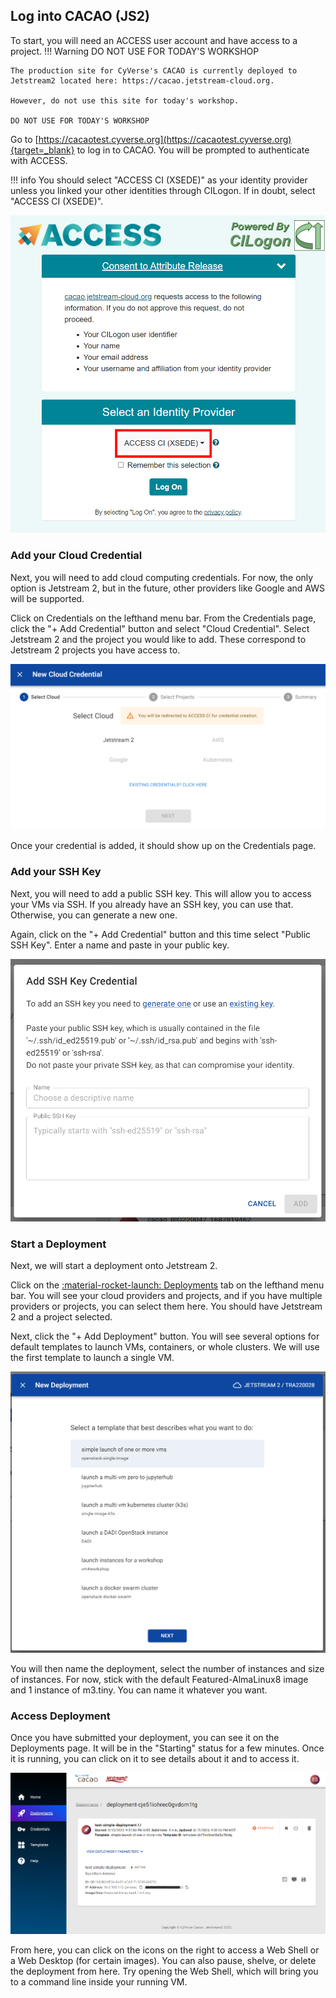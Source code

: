 ## Log into CACAO (JS2)

To start, you will need an ACCESS user account and have access to a project.
!!! Warning
    DO NOT USE FOR TODAY'S WORKSHOP

    The production site for CyVerse's CACAO is currently deployed to Jetstream2 located here: https://cacao.jetstream-cloud.org.
    
    However, do not use this site for today's workshop.

    DO NOT USE FOR TODAY'S WORKSHOP

Go to [https://cacaotest.cyverse.org](https://cacaotest.cyverse.org){target=_blank} to log in to CACAO. You will be prompted to authenticate with ACCESS.

!!! info
    You should select "ACCESS CI (XSEDE)" as your identity provider unless you linked your other identities through CILogon. If in doubt, select "ACCESS CI (XSEDE)".

![](../assets/cacao/access-ci-select-identity-provider2.png)

### Add your Cloud Credential

Next, you will need to add cloud computing credentials. For now, the only option is Jetstream 2, but in the future, other providers like Google and AWS will be supported.

Click on Credentials on the lefthand menu bar. From the Credentials page, click the "+ Add Credential" button and select "Cloud Credential". Select Jetstream 2 and the project you would like to add. These correspond to Jetstream 2 projects you have access to.

![](../assets/cacao/js2_new_credential.png)

Once your credential is added, it should show up on the Credentials page.

### Add your SSH Key

Next, you will need to add a public SSH key. This will allow you to access your VMs via SSH. If you already have an SSH key, you can use that. Otherwise, you can generate a new one.

Again, click on the "+ Add Credential" button and this time select "Public SSH Key". Enter a name and paste in your public key.

![](../assets/cacao/new_ssh_key.png)


### Start a Deployment

Next, we will start a deployment onto Jetstream 2.

Click on the [:material-rocket-launch: Deployments](https://cacaotest.jetstream-cloud.org/deployments) tab on the lefthand menu bar. You will see your cloud providers and projects, and if you have multiple providers or projects, you can select them here. You should have Jetstream 2 and a project selected.

Next, click the "+ Add Deployment" button. You will see several options for default templates to launch VMs, containers, or whole clusters. We will use the first template to launch a single VM.

![](../assets/cacao/cacao_deployments_select_template.png)

You will then name the deployment, select the number of instances and size of instances. For now, stick with the default Featured-AlmaLinux8 image and 1 instance of m3.tiny. You can name it whatever you want.

### Access Deployment

Once you have submitted your deployment, you can see it on the Deployments page. It will be in the "Starting" status for a few minutes. Once it is running, you can click on it to see details about it and to access it.

![](../assets/cacao/cacao-deployment-running.png)

From here, you can click on the icons on the right to access a Web Shell or a Web Desktop (for certain images). You can also pause, shelve, or delete the deployment from here. Try opening the Web Shell, which will bring you to a command line inside your running VM.